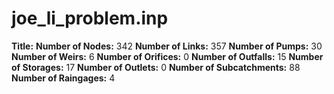 # joe_li_problem.inp
**Title:** 
**Number of Nodes:** 342
**Number of Links:** 357
**Number of Pumps:** 30
**Number of Weirs:** 6
**Number of Orifices:** 0
**Number of Outfalls:** 15
**Number of Storages:** 17
**Number of Outlets:** 0
**Number of Subcatchments:** 88
**Number of Raingages:** 4
